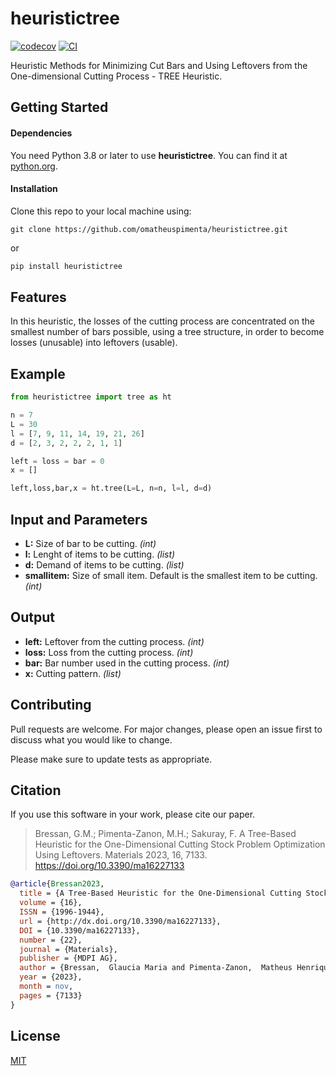 # heuristictree
[![codecov](https://codecov.io/gh/omatheuspimenta/heuristictree/graph/badge.svg?token=00D8TMX3EX)](https://codecov.io/gh/omatheuspimenta/heuristictree)
[![CI](https://github.com/omatheuspimenta/heuristictree/actions/workflows/pipeline.yaml/badge.svg)](https://github.com/omatheuspimenta/heuristictree/actions/workflows/pipeline.yaml)

Heuristic Methods for Minimizing Cut Bars and Using Leftovers from the One-dimensional Cutting Process - TREE Heuristic.

## Getting Started
#### Dependencies
You need Python 3.8 or later to use **heuristictree**. You can find it at [python.org](https://www.python.org/).

#### Installation
Clone this repo to your local machine using:
```
git clone https://github.com/omatheuspimenta/heuristictree.git
```
or
```p
pip install heuristictree
```

## Features
In this heuristic, the losses of the cutting process are concentrated on the smallest number of bars possible, using a tree structure, in order to become losses (unusable) into leftovers (usable). 

## Example
```python
from heuristictree import tree as ht

n = 7
L = 30
l = [7, 9, 11, 14, 19, 21, 26]
d = [2, 3, 2, 2, 2, 1, 1]

left = loss = bar = 0
x = []

left,loss,bar,x = ht.tree(L=L, n=n, l=l, d=d)
```
## Input and Parameters
* **L:** Size of bar to be cutting. _(int)_
* **l:** Lenght of items to be cutting. _(list)_
* **d:** Demand of items to be cutting. _(list)_
* **smallitem:** Size of small item. Default is the smallest item to be cutting. _(int)_

## Output 
* **left:** Leftover from the cutting process. _(int)_
* **loss:** Loss from the cutting process. _(int)_
* **bar:** Bar number used in the cutting process. _(int)_
* **x:** Cutting pattern. _(list)_

## Contributing
Pull requests are welcome. For major changes, please open an issue first to discuss what you would like to change.

Please make sure to update tests as appropriate.

## Citation
If you use this software in your work, please cite our paper.
> Bressan, G.M.; Pimenta-Zanon, M.H.; Sakuray, F. A Tree-Based Heuristic for the One-Dimensional Cutting Stock Problem Optimization Using Leftovers. Materials 2023, 16, 7133. https://doi.org/10.3390/ma16227133

```bibtex
@article{Bressan2023,
  title = {A Tree-Based Heuristic for the One-Dimensional Cutting Stock Problem Optimization Using Leftovers},
  volume = {16},
  ISSN = {1996-1944},
  url = {http://dx.doi.org/10.3390/ma16227133},
  DOI = {10.3390/ma16227133},
  number = {22},
  journal = {Materials},
  publisher = {MDPI AG},
  author = {Bressan,  Glaucia Maria and Pimenta-Zanon,  Matheus Henrique and Sakuray,  Fabio},
  year = {2023},
  month = nov,
  pages = {7133}
}
```

## License
[MIT](https://choosealicense.com/licenses/mit/)
